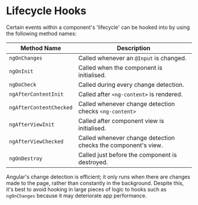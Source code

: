 # Lifecycle Hooks

Certain events within a component's 'lifecycle' can be hooked into by using the following method names:

| Method Name | Description
| ----------- | -----------
| `ngOnChanges` | Called whenever an `@Input` is changed.
| `ngOnInit` | Called when the component is initialised.
| `ngDoCheck` | Called during every change detection.
| `ngAfterContentInit` | Called after `<ng-content>` is rendered.
| `ngAfterContentChecked` | Called whenever change detection checks `<ng-content>`
| `ngAfterViewInit` | Called after component view is initialised.
| `ngAfterViewChecked` | Called whenever change detection checks the component's view.
| `ngOnDestroy` | Called just before the component is destroyed.

Angular's change detection is efficient; it only runs when there are changes made to the page, rather than constantly in the background. Despite this, it's best to avoid hooking in large pieces of logic to hooks such as `ngOnChanges` because it may deteriorate app performance.